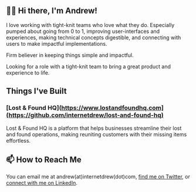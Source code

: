 ## 👋🏾 Hi there, I'm Andrew!

I love working with tight-knit teams who love what they do. Especially pumped about going from 0 to 1, improving user-interfaces and experiences, making technical concepts digestible, and connecting with users to make impactful implementations.

Firm believer in keeping things simple and impactful.

Looking for a role with a tight-knit team to bring a great product and experience to life.

## Things I've Built
### [Lost & Found HQ](https://www.lostandfoundhq.com](https://github.com/internetdrew/lost-and-found-hq)
Lost & Found HQ is a platform that helps businesses streamline their lost and found operations, making reuniting customers with their missing items effortless.

## 📫 How to Reach Me
You can email me at andrew(at)internetdrew(dot)com, [find me on Twitter](https://twitter.com/_internetdrew), or [connect with me on LinkedIn](https://www.linkedin.com/in/internetdrew/).

<!---
internetdrew/internetdrew is a ✨ special ✨ repository because its `README.md` (this file) appears on your GitHub profile.
You can click the Preview link to take a look at your changes.
--->
